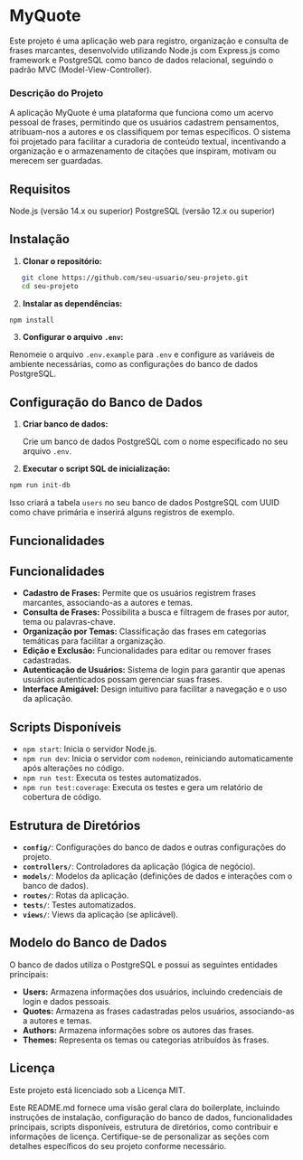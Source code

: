 # MyQuote

Este projeto é uma aplicação web para registro, organização e consulta de frases marcantes, desenvolvido utilizando Node.js com Express.js como framework e PostgreSQL como banco de dados relacional, seguindo o padrão MVC (Model-View-Controller).


### Descrição do Projeto  
A aplicação MyQuote é uma plataforma que funciona como um acervo pessoal de frases, permitindo que os usuários cadastrem pensamentos, atribuam-nos a autores e os classifiquem por temas específicos. O sistema foi projetado para facilitar a curadoria de conteúdo textual, incentivando a organização e o armazenamento de citações que inspiram, motivam ou merecem ser guardadas.


## Requisitos
Node.js (versão 14.x ou superior)
PostgreSQL (versão 12.x ou superior)

## Instalação

1. **Clonar o repositório:**

```bash
   git clone https://github.com/seu-usuario/seu-projeto.git
   cd seu-projeto
```

2. **Instalar as dependências:**
    
```bash
npm install
```
    
3. **Configurar o arquivo `.env`:**
    
Renomeie o arquivo `.env.example` para `.env` e configure as variáveis de ambiente necessárias, como as configurações do banco de dados PostgreSQL.
    

Configuração do Banco de Dados
------------------------------

1. **Criar banco de dados:**
    
    Crie um banco de dados PostgreSQL com o nome especificado no seu arquivo `.env`.
    
2. **Executar o script SQL de inicialização:**
    
```bash
npm run init-db
```
    
Isso criará a tabela `users` no seu banco de dados PostgreSQL com UUID como chave primária e inserirá alguns registros de exemplo.
    

Funcionalidades
---------------

Funcionalidades
---------------

* **Cadastro de Frases:** Permite que os usuários registrem frases marcantes, associando-as a autores e temas.
* **Consulta de Frases:** Possibilita a busca e filtragem de frases por autor, tema ou palavras-chave.
* **Organização por Temas:** Classificação das frases em categorias temáticas para facilitar a organização.
* **Edição e Exclusão:** Funcionalidades para editar ou remover frases cadastradas.
* **Autenticação de Usuários:** Sistema de login para garantir que apenas usuários autenticados possam gerenciar suas frases.
* **Interface Amigável:** Design intuitivo para facilitar a navegação e o uso da aplicação.

Scripts Disponíveis
-------------------

* `npm start`: Inicia o servidor Node.js.
* `npm run dev`: Inicia o servidor com `nodemon`, reiniciando automaticamente após alterações no código.
* `npm run test`: Executa os testes automatizados.
* `npm run test:coverage`: Executa os testes e gera um relatório de cobertura de código.

Estrutura de Diretórios
-----------------------

* **`config/`**: Configurações do banco de dados e outras configurações do projeto.
* **`controllers/`**: Controladores da aplicação (lógica de negócio).
* **`models/`**: Modelos da aplicação (definições de dados e interações com o banco de dados).
* **`routes/`**: Rotas da aplicação.
* **`tests/`**: Testes automatizados.
* **`views/`**: Views da aplicação (se aplicável).


Modelo do Banco de Dados
------------------------

O banco de dados utiliza o PostgreSQL e possui as seguintes entidades principais:

* **Users:** Armazena informações dos usuários, incluindo credenciais de login e dados pessoais.
* **Quotes:** Armazena as frases cadastradas pelos usuários, associando-as a autores e temas.
* **Authors:** Armazena informações sobre os autores das frases.
* **Themes:** Representa os temas ou categorias atribuídos às frases.

Licença
-------

Este projeto está licenciado sob a Licença MIT.

Este README.md fornece uma visão geral clara do boilerplate, incluindo instruções de instalação, configuração do banco de dados, funcionalidades principais, scripts disponíveis, estrutura de diretórios, como contribuir e informações de licença. Certifique-se de personalizar as seções com detalhes específicos do seu projeto conforme necessário.